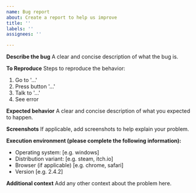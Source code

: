 ```yaml
---
name: Bug report
about: Create a report to help us improve
title: ''
labels: ''
assignees: ''

---
```


**Describe the bug**
A clear and concise description of what the bug is.

**To Reproduce**
Steps to reproduce the behavior:
1. Go to '...'
2. Press button '...'
3. Talk to '...'
4. See error

**Expected behavior**
A clear and concise description of what you expected to happen.

**Screenshots**
If applicable, add screenshots to help explain your problem.

**Execution environment (please complete the following information):**
 - Operating system: [e.g. windows]
 - Distribution variant: [e.g. steam, itch.io]
 - Browser (if applicable) [e.g. chrome, safari]
 - Version [e.g. 2.4.2]

**Additional context**
Add any other context about the problem here.
